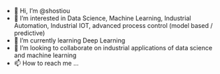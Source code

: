 - 👋 Hi, I’m @shostiou
- 👀 I’m interested in Data Science, Machine Learning, Industrial Automation, Industrial IOT, advanced process control (model based / predictive)
- 🌱 I’m currently learning Deep Learning
- 💞️ I’m looking to collaborate on industrial applications of data science and machine learning
- 📫 How to reach me ...

<!---
shostiou/shostiou is a ✨ special ✨ repository because its `README.md` (this file) appears on your GitHub profile.
You can click the Preview link to take a look at your changes.
--->

